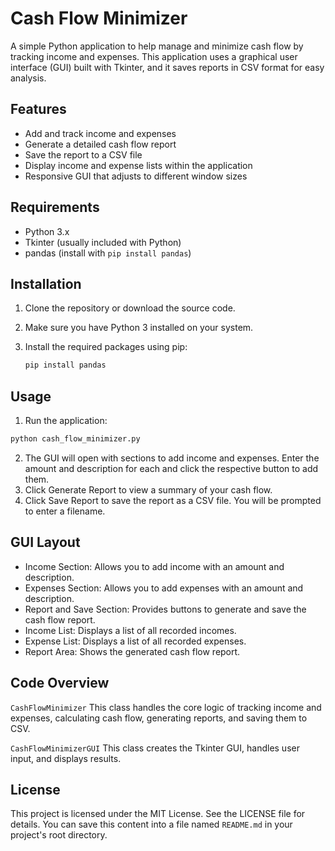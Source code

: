 # Cash Flow Minimizer

A simple Python application to help manage and minimize cash flow by tracking income and expenses. This application uses a graphical user interface (GUI) built with Tkinter, and it saves reports in CSV format for easy analysis.

## Features

- Add and track income and expenses
- Generate a detailed cash flow report
- Save the report to a CSV file
- Display income and expense lists within the application
- Responsive GUI that adjusts to different window sizes

## Requirements

- Python 3.x
- Tkinter (usually included with Python)
- pandas (install with `pip install pandas`)

## Installation

1. Clone the repository or download the source code.
2. Make sure you have Python 3 installed on your system.
3. Install the required packages using pip:

   ```sh
   pip install pandas

## Usage

1. Run the application:
```sh
python cash_flow_minimizer.py
```
2. The GUI will open with sections to add income and expenses. Enter the amount and description for each and click the respective button to add them.
3. Click Generate Report to view a summary of your cash flow.
4. Click Save Report to save the report as a CSV file. You will be prompted to enter a filename.

## GUI Layout

- Income Section: Allows you to add income with an amount and description.
- Expenses Section: Allows you to add expenses with an amount and description.
- Report and Save Section: Provides buttons to generate and save the cash flow report.
- Income List: Displays a list of all recorded incomes.
- Expense List: Displays a list of all recorded expenses.
- Report Area: Shows the generated cash flow report.

## Code Overview

`CashFlowMinimizer`
This class handles the core logic of tracking income and expenses, calculating cash flow, generating reports, and saving them to CSV.

`CashFlowMinimizerGUI`
This class creates the Tkinter GUI, handles user input, and displays results.

## License
This project is licensed under the MIT License. See the LICENSE file for details.
You can save this content into a file named `README.md` in your project's root directory.
